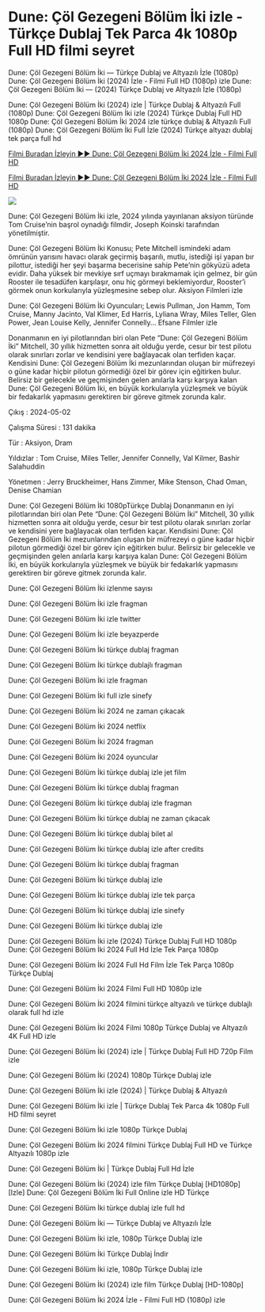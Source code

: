 # Dune: Çöl Gezegeni Bölüm İki izle - Türkçe Dublaj Tek Parca 4k 1080p Full HD filmi seyret

Dune: Çöl Gezegeni Bölüm İki — Türkçe Dublaj ve Altyazılı İzle (1080p) Dune: Çöl Gezegeni Bölüm İki (2024) İzle - Filmi Full HD (1080p) izle Dune: Çöl Gezegeni Bölüm İki — (2024) Türkçe Dublaj ve Altyazılı İzle (1080p)

Dune: Çöl Gezegeni Bölüm İki (2024) izle | Türkçe Dublaj & Altyazılı Full (1080p) Dune: Çöl Gezegeni Bölüm İki izle (2024) Türkçe Dublaj Full HD 1080p Dune: Çöl Gezegeni Bölüm İki 2024 izle türkçe dublaj & Altyazılı Full (1080p) Dune: Çöl Gezegeni Bölüm İki Full İzle (2024) Türkçe altyazı dublaj tek parça full hd

[Filmi Buradan İzleyin ▶▶ Dune: Çöl Gezegeni Bölüm İki 2024 İzle - Filmi Full HD](https://bit.ly/dune-part-two-2024-Full-movie)

[Filmi Buradan İzleyin ▶▶ Dune: Çöl Gezegeni Bölüm İki 2024 İzle - Filmi Full HD](https://bit.ly/dune-part-two-2024-Full-movie)

<a href="https://bit.ly/dune-part-two-2024-Full-movie"><img src="https://www.techmehow.com/wp-content/uploads/2024/03/rgbsrteg.gif" style="max-width: 100%;"></a>

Dune: Çöl Gezegeni Bölüm İki izle, 2024 yılında yayınlanan aksiyon türünde Tom Cruise’nin başrol oynadığı filmdir, Joseph Koinski tarafından yönetilmiştir.

Dune: Çöl Gezegeni Bölüm İki Konusu; Pete Mitchell ismindeki adam ömrünün yarısını havacı olarak geçirmiş başarılı, mutlu, istediği işi yapan bır pilottur, istediği her şeyi başarma becerisine sahip Pete’nin gökyüzü adeta evidir. Daha yüksek bir mevkiye sırf uçmayı bırakmamak için gelmez, bir gün Rooster ile tesadüfen karşılaşır, onu hiç görmeyi beklemiyordur, Rooster’i görmek onun korkularıyla yüzleşmesine sebep olur. Aksiyon Filmleri izle

Dune: Çöl Gezegeni Bölüm İki Oyuncuları; Lewis Pullman, Jon Hamm, Tom Cruise, Manny Jacinto, Val Klimer, Ed Harris, Lyliana Wray, Miles Teller, Glen Power, Jean Louise Kelly, Jennifer Connelly… Efsane Filmler izle

Donanmanın en iyi pilotlarından biri olan Pete “Dune: Çöl Gezegeni Bölüm İki” Mitchell, 30 yıllık hizmetten sonra ait olduğu yerde, cesur bir test pilotu olarak sınırları zorlar ve kendisini yere bağlayacak olan terfiden kaçar. Kendisini Dune: Çöl Gezegeni Bölüm İki mezunlarından oluşan bir müfrezeyi o güne kadar hiçbir pilotun görmediği özel bir görev için eğitirken bulur. Belirsiz bir gelecekle ve geçmişinden gelen anılarla karşı karşıya kalan Dune: Çöl Gezegeni Bölüm İki, en büyük korkularıyla yüzleşmek ve büyük bir fedakarlık yapmasını gerektiren bir göreve gitmek zorunda kalır.

Çıkış : 2024-05-02

Çalışma Süresi : 131 dakika

Tür : Aksiyon, Dram

Yıldızlar : Tom Cruise, Miles Teller, Jennifer Connelly, Val Kilmer, Bashir Salahuddin

Yönetmen : Jerry Bruckheimer, Hans Zimmer, Mike Stenson, Chad Oman, Denise Chamian

Dune: Çöl Gezegeni Bölüm İki 1080pTürkçe Dublaj
Donanmanın en iyi pilotlarından biri olan Pete “Dune: Çöl Gezegeni Bölüm İki” Mitchell, 30 yıllık hizmetten sonra ait olduğu yerde, cesur bir test pilotu olarak sınırları zorlar ve kendisini yere bağlayacak olan terfiden kaçar. Kendisini Dune: Çöl Gezegeni Bölüm İki mezunlarından oluşan bir müfrezeyi o güne kadar hiçbir pilotun görmediği özel bir görev için eğitirken bulur. Belirsiz bir gelecekle ve geçmişinden gelen anılarla karşı karşıya kalan Dune: Çöl Gezegeni Bölüm İki, en büyük korkularıyla yüzleşmek ve büyük bir fedakarlık yapmasını gerektiren bir göreve gitmek zorunda kalır.

Dune: Çöl Gezegeni Bölüm İki izlenme sayısı 


Dune: Çöl Gezegeni Bölüm İki izle fragman 

Dune: Çöl Gezegeni Bölüm İki izle twitter 

Dune: Çöl Gezegeni Bölüm İki izle beyazperde 

Dune: Çöl Gezegeni Bölüm İki türkçe dublaj fragman 

Dune: Çöl Gezegeni Bölüm İki türkçe dublajlı fragman 

Dune: Çöl Gezegeni Bölüm İki izle fragman 

Dune: Çöl Gezegeni Bölüm İki full izle sinefy 

Dune: Çöl Gezegeni Bölüm İki 2024 ne zaman çıkacak 

Dune: Çöl Gezegeni Bölüm İki 2024 netflix 

Dune: Çöl Gezegeni Bölüm İki 2024 fragman 

Dune: Çöl Gezegeni Bölüm İki 2024 oyuncular 

Dune: Çöl Gezegeni Bölüm İki türkçe dublaj izle jet film 

Dune: Çöl Gezegeni Bölüm İki türkçe dublaj fragman 

Dune: Çöl Gezegeni Bölüm İki türkçe dublaj izle fragman 

Dune: Çöl Gezegeni Bölüm İki türkçe dublaj ne zaman çıkacak 

Dune: Çöl Gezegeni Bölüm İki türkçe dublaj bilet al 

Dune: Çöl Gezegeni Bölüm İki türkçe dublaj izle after credits 

Dune: Çöl Gezegeni Bölüm İki türkçe dublaj fragman 

Dune: Çöl Gezegeni Bölüm İki türkçe dublaj izle 

Dune: Çöl Gezegeni Bölüm İki türkçe dublaj izle tek parça 

Dune: Çöl Gezegeni Bölüm İki türkçe dublaj izle sinefy 

Dune: Çöl Gezegeni Bölüm İki türkçe dublaj izle 

Dune: Çöl Gezegeni Bölüm İki izle (2024) Türkçe Dublaj Full HD 1080p 
Dune: Çöl Gezegeni Bölüm İki 2024 Full Hd İzle Tek Parça 1080p 

Dune: Çöl Gezegeni Bölüm İki 2024 Full Hd Film İzle Tek Parça 1080p Türkçe Dublaj 

Dune: Çöl Gezegeni Bölüm İki 2024 Filmi Full HD 1080p izle 

Dune: Çöl Gezegeni Bölüm İki 2024 filmini türkçe altyazılı ve türkçe dublajlı olarak full hd izle 

Dune: Çöl Gezegeni Bölüm İki 2024 Filmi 1080p Türkçe Dublaj ve Altyazılı 4K Full HD izle 

Dune: Çöl Gezegeni Bölüm İki (2024) izle | Türkçe Dublaj Full HD 720p Film izle 

Dune: Çöl Gezegeni Bölüm İki (2024) 1080p Türkçe Dublaj izle 

Dune: Çöl Gezegeni Bölüm İki izle (2024) | Türkçe Dublaj & Altyazılı 

Dune: Çöl Gezegeni Bölüm İki izle | Türkçe Dublaj Tek Parca 4k 1080p Full HD filmi seyret 

Dune: Çöl Gezegeni Bölüm İki izle 1080p Türkçe Dublaj 

Dune: Çöl Gezegeni Bölüm İki 2024 filmini Türkçe Dublaj Full HD ve Türkçe Altyazılı 1080p izle 

Dune: Çöl Gezegeni Bölüm İki | Türkçe Dublaj Full Hd İzle 

Dune: Çöl Gezegeni Bölüm İki (2024) izle film Türkçe Dublaj [HD1080p] 
[Izle] Dune: Çöl Gezegeni Bölüm İki Full Online izle HD Türkçe 

Dune: Çöl Gezegeni Bölüm İki türkçe dublaj izle full hd 

Dune: Çöl Gezegeni Bölüm İki — Türkçe Dublaj ve Altyazılı İzle 

Dune: Çöl Gezegeni Bölüm İki izle, 1080p Türkçe Dublaj izle 

Dune: Çöl Gezegeni Bölüm İki Türkçe Dublaj İndi̇r 

Dune: Çöl Gezegeni Bölüm İki izle, 1080p Türkçe Dublaj izle 

Dune: Çöl Gezegeni Bölüm İki (2024) izle film Türkçe Dublaj [HD-1080p]

Dune: Çöl Gezegeni Bölüm İki 2024 İzle - Filmi Full HD (1080p) izle










